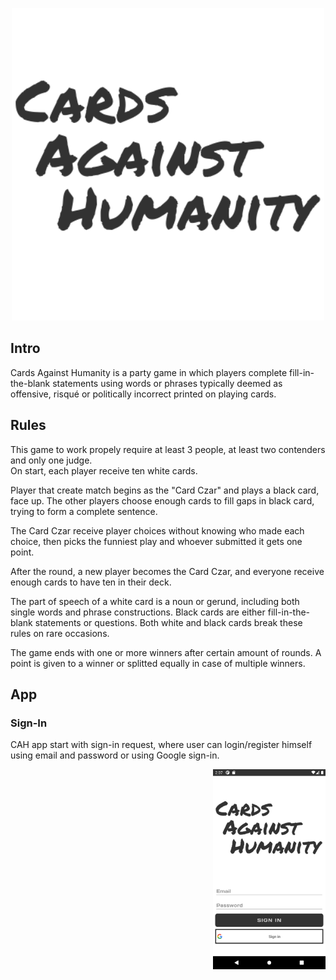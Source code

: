 <p align="center">
  <img width="500" height="500" src="https://github.com/Ghinne/Cards-Against-Humanity/blob/master/app/src/main/res/drawable/logo.png">
</p>

## Intro
Cards Against Humanity is a party game in which players complete fill-in-the-blank statements using words or phrases typically deemed as offensive, risqué or politically incorrect printed on playing cards. 

## Rules
This game to work propely require at least 3 people, at least two contenders and only one judge.<br>
On start, each player receive ten white cards.<br>

Player that create match begins as the "Card Czar" and plays a black card, face up.
The other players choose enough cards to fill gaps in black card, trying to form a complete sentence.

The Card Czar receive player choices without knowing who made each choice, then picks the funniest play and whoever submitted it gets one point.

After the round, a new player becomes the Card Czar, and everyone receive enough cards to have ten in their deck.

The part of speech of a white card is a noun or gerund, including both single words and phrase constructions. Black cards are either fill-in-the-blank statements or questions. Both white and black cards break these rules on rare occasions.

The game ends with one or more winners after certain amount of rounds. A point is given to a winner or splitted equally in case of multiple winners.

## App

### Sign-In 
CAH app start with sign-in request, where user can login/register himself using email and password or using Google sign-in.

<p align="center">
<img width="180" height="320" style="float: right;" src="https://github.com/Ghinne/Cards-Against-Humanity/blob/master/Screenshots/SignIn.png">
</p>

###  

